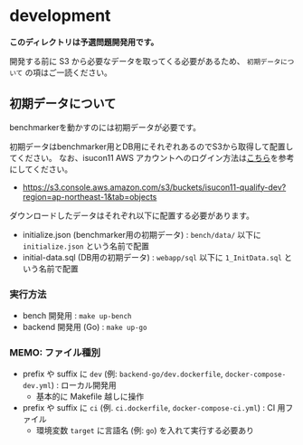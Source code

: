 # development

**このディレクトリは予選問題開発用です。**

開発する前に S3 から必要なデータを取ってくる必要があるため、 `初期データについて` の項はご一読ください。

## 初期データについて

benchmarkerを動かすのには初期データが必要です。

初期データはbenchmarker用とDB用にそれぞれあるのでS3から取得して配置してください。
なお、isucon11 AWS アカウントへのログイン方法は[こちら](https://scrapbox.io/ISUCON11/AWS%E3%82%A2%E3%82%AB%E3%82%A6%E3%83%B3%E3%83%88)を参考にしてください。

* https://s3.console.aws.amazon.com/s3/buckets/isucon11-qualify-dev?region=ap-northeast-1&tab=objects

ダウンロードしたデータはそれぞれ以下に配置する必要があります。

* initialize.json (benchmarker用の初期データ) : `bench/data/` 以下に `initialize.json` という名前で配置
* initial-data.sql (DB用の初期データ) : `webapp/sql` 以下に `1_InitData.sql` という名前で配置

### 実行方法

* bench 開発用 : `make up-bench`
* backend 開発用 (Go) : `make up-go`

### MEMO: ファイル種別

* prefix や suffix に `dev` (例: `backend-go/dev.dockerfile`, `docker-compose-dev.yml`) : ローカル開発用
    * 基本的に Makefile 越しに操作
* prefix や suffix に `ci` (例.  `ci.dockerfile`, `docker-compose-ci.yml`) : CI 用ファイル
    * 環境変数 `target` に言語名 (例: `go`) を入れて実行する必要あり

